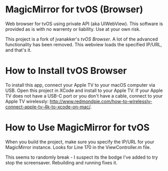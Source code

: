 MagicMirror for tvOS (Browser)
=============


Web browser for tvOS using private API (aka UIWebView). This software is provided as is with no warrenty or liability. Use at your own risk.

This project is a fork of jvanakker's *tvOS Browser*. A lot of the advanced functionality has been removed. This webview loads the specified IP/URL, and that's it.


How to Install tvOS Browser
=============

To install this app, connect your Apple TV to your macOS computer via USB. Open this project in XCode and install to your Apple TV.
If your Apple TV does not have a USB-C port or you don't have a cable, connect to your Apple TV wirelessly: http://www.redmondpie.com/how-to-wirelessly-connect-apple-tv-4k-to-xcode-on-mac/.

How to Use MagicMirror for tvOS
=============

When you build the project, make sure you specify the IP/URL for your MagicMirror instance. Looks for Line 170 in the ViewController.m file.

This seems to randomly break - I suspect its the bodge I've added to try stop the screensaver. Rebuilding and running fixes it. 
